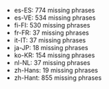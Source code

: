 - es-ES: 774 missing phrases
- es-VE: 534 missing phrases
- fi-FI: 530 missing phrases
- fr-FR: 37 missing phrases
- it-IT: 37 missing phrases
- ja-JP: 18 missing phrases
- ko-KR: 154 missing phrases
- nl-NL: 37 missing phrases
- zh-Hans: 19 missing phrases
- zh-Hant: 855 missing phrases
